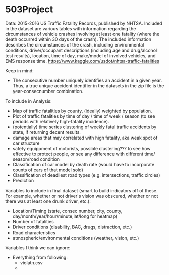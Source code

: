 # 503Project

Data:
2015-2016 US Traffic Fatality Records, published by NHTSA. Included in the dataset are various tables with information regarding the circumstances of vehicle crashes involving at least one fatality (where the death occurred within 30 days of the crash). The included information describes the circumstances of the crash, including environmental conditions, driver/occupant descriptions (including age and drug/alcohol test results), location, time of day, make/model of involved vehicles, and EMS response time. 
https://www.kaggle.com/usdot/nhtsa-traffic-fatalities

Keep in mind:
- The consecutive number uniquely identifies an accident in a given year. Thus, a true unique accident identifier in the datasets in the zip file is the year-consecnumber combination.


To include in Analysis:
- Map of traffic fatalities by county, (ideally) weighted by population.
- Plot of traffic fatalities by time of day / time of week / season (to see periods with relatively high-fatality incidence).
- (potentially) time series clustering of weekly fatal traffic accidents by state, if returning decent results.
- damage areas that may correlated with high fatality, aka weak spot of car structure 
- safety equippment of motorists, possible clustering??? to see how effective to protect people, or see any difference with different time/ season/road condition
- Classification of car model by death rate (would have to incorporate counts of cars of that model sold)
- Classification of deadliest road types (e.g. intersections, traffic circles)
- Prediction


Variables to include in final dataset (smart to build indicators off of these. For example, whether or not driver's vision was obscured, whether or not there was at least one drunk driver, etc.):
- Location/Timing (state, consec number, city, county, day/month/year/hour/minute,lat/long for heatmap)
- Number of fatalities
- Driver conditions (disability, BAC, drugs, distraction, etc.)
- Road characteristics
- atmospheric/environmental conditions (weather, vision, etc.)


Variables I think we can ignore:
- Everything from following:
  - violatn.csv
  -
